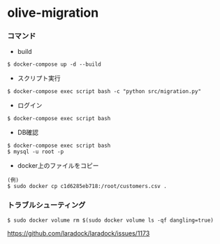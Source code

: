# olive-migration

### コマンド
* build
```
$ docker-compose up -d --build
```

* スクリプト実行
```
$ docker-compose exec script bash -c "python src/migration.py"
```

* ログイン
```
$ docker-compose exec script bash
```

* DB確認
```
$ docker-compose exec script bash
$ mysql -u root -p
```

* docker上のファイルをコピー
```
(例)
$ sudo docker cp c1d6285eb718:/root/customers.csv .
```

### トラブルシューティング
```
$ sudo docker volume rm $(sudo docker volume ls -qf dangling=true)
```
https://github.com/laradock/laradock/issues/1173